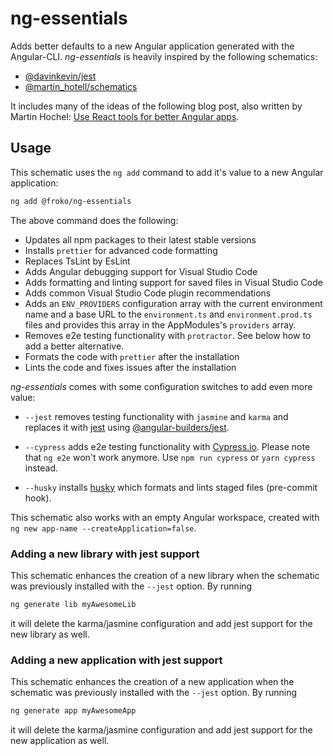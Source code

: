 # ng-essentials

Adds better defaults to a new Angular application generated with the Angular-CLI. _ng-essentials_ is heavily inspired by the following schematics:

- [@davinkevin/jest](https://github.com/davinkevin/jest)
- [@martin_hotell/schematics](https://github.com/Hotell/ng-cli-schematics)

It includes many of the ideas of the following blog post, also written by Martin Hochel: [Use React tools for better Angular apps](https://medium.com/@martin_hotell/use-react-tools-for-better-angular-apps-b0f14f3f8114).

## Usage

This schematic uses the `ng add` command to add it's value to a new Angular application:

```bash
ng add @froko/ng-essentials
```

The above command does the following:

- Updates all npm packages to their latest stable versions
- Installs `prettier` for advanced code formatting
- Replaces TsLint by EsLint
- Adds Angular debugging support for Visual Studio Code
- Adds formatting and linting support for saved files in Visual Studio Code
- Adds common Visual Studio Code plugin recommendations
- Adds an `ENV_PROVIDERS` configuration array with the current environment name and a base URL to the `environment.ts` and `environment.prod.ts` files and provides this array in the AppModules's `providers` array.
- Removes e2e testing functionality with `protractor`. See below how to add a better alternative.
- Formats the code with `prettier` after the installation
- Lints the code and fixes issues after the installation

_ng-essentials_ comes with some configuration switches to add even more value:

- `--jest` removes testing functionality with `jasmine` and `karma` and replaces it with [jest](https://jestjs.io/) using [@angular-builders/jest](https://github.com/meltedspark/angular-builders).

- `--cypress` adds e2e testing functionality with [Cypress.io](https://www.cypress.io/). Please note that `ng e2e` won't work anymore. Use `npm run cypress` or `yarn cypress` instead.

- `--husky` installs [husky](https://openbase.io/js/husky) which formats and lints staged files (pre-commit hook).

This schematic also works with an empty Angular workspace, created with `ng new app-name --createApplication=false`.

### Adding a new library with jest support

This schematic enhances the creation of a new library when the schematic was previously installed with the `--jest` option. By running

```bash
ng generate lib myAwesomeLib
```

it will delete the karma/jasmine configuration and add jest support for the new library as well.

### Adding a new application with jest support

This schematic enhances the creation of a new application when the schematic was previously installed with the `--jest` option. By running

```bash
ng generate app myAwesomeApp
```

it will delete the karma/jasmine configuration and add jest support for the new application as well.
